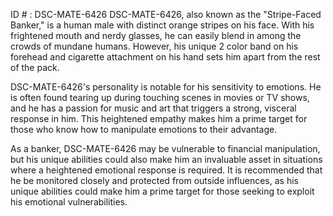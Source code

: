 ID # : DSC-MATE-6426
DSC-MATE-6426, also known as the "Stripe-Faced Banker," is a human male with distinct orange stripes on his face. With his frightened mouth and nerdy glasses, he can easily blend in among the crowds of mundane humans. However, his unique 2 color band on his forehead and cigarette attachment on his hand sets him apart from the rest of the pack.

DSC-MATE-6426's personality is notable for his sensitivity to emotions. He is often found tearing up during touching scenes in movies or TV shows, and he has a passion for music and art that triggers a strong, visceral response in him. This heightened empathy makes him a prime target for those who know how to manipulate emotions to their advantage.

As a banker, DSC-MATE-6426 may be vulnerable to financial manipulation, but his unique abilities could also make him an invaluable asset in situations where a heightened emotional response is required. It is recommended that he be monitored closely and protected from outside influences, as his unique abilities could make him a prime target for those seeking to exploit his emotional vulnerabilities.